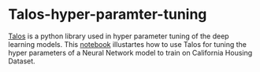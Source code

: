 # Talos-hyper-paramter-tuning

[Talos](https://autonomio.github.io/talos/#/) is a python library used in hyper parameter tuning of the deep learning models. This [notebook](https://github.com/MansoorSN/Deep_Learning/blob/master/talos_hyperparameter_tuning_gh1.ipynb) illustartes how to use Talos for tuning the hyper parameters of a  Neural Network model to train on California Housing Dataset.
